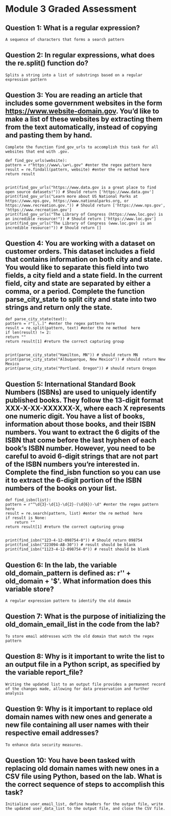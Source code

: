 # Module 3 Graded Assessment

## Question 1: What is a regular expression?

    A sequence of characters that forms a search pattern

## Question 2: In regular expressions, what does the re.split() function do? 

    Splits a string into a list of substrings based on a regular expression pattern

## Question 3: You are reading an article that includes some government websites in the form https://www.website-domain.gov. You’d like to make a list of these websites by extracting them from the text automatically, instead of copying and pasting them by hand. 

    Complete the function find_gov_urls to accomplish this task for all websites that end with .gov.

    def find_gov_urls(website):
    pattern = r"https://www\.\w+\.gov" #enter the regex pattern here
    result = re.findall(pattern, website) #enter the re method here
    return result


    print(find_gov_urls("https://www.data.gov is a great place to find open source datasets!")) # Should return ['https://www.data.gov']
    print(find_gov_urls("Learn more about US National Parks at https://www.nps.gov, https://www.nationalparks.org, or https://www.recreation.gov.")) # Should return ['https://www.nps.gov', 'https://www.recreation.gov']
    print(find_gov_urls("The Library of Congress (https://www.loc.gov) is an incredible resource!")) # Should return ['https://www.loc.gov']
    print(find_gov_urls("The Library of Congress (www.loc.gov) is an incredible resource!")) # Should return []

## Question 4: You are working with a dataset on customer orders. This dataset includes a field that contains information on both city and state. You would like to separate this field into two fields, a city field and a state field. In the current field, city and state are separated by either a comma, or a period. Complete the function parse_city_state to split city and state into two strings and return only the state.

    def parse_city_state(text):
    pattern = r"[,\.]" #enter the regex pattern here
    result = re.split(pattern, text) #enter the re method  here
    if len(result) != 2:
    return ""
    return result[1] #return the correct capturing group


    print(parse_city_state("Hamilton, MN")) # should return MN
    print(parse_city_state("Albuquerque, New Mexico")) # should return New Mexico
    print(parse_city_state("Portland. Oregon")) # should return Oregon

## Question 5: International Standard Book Numbers (ISBNs) are used to uniquely identify published books. They follow the 13-digit format XXX-X-XX-XXXXXX-X, where each X represents one numeric digit. You have a list of books, information about those books, and their ISBN numbers. You want to extract the 6 digits of the ISBN that come before the last hyphen of each book’s ISBN number. However, you need to be careful to avoid 6-digit strings that are not part of the ISBN numbers you’re interested in. Complete the find_isbn function so you can use it to extract the 6-digit portion of the ISBN numbers of the books on your list. 

    def find_isbn(list):
    pattern = r"^\d{3}-\d{1}-\d{2}-(\d{6})-\d" #enter the regex pattern here
    result = re.search(pattern, list) #enter the re method  here
    if result is None:
        return ""
    return result[1] #return the correct capturing group


    print(find_isbn("123-4-12-098754-0")) # Should return 098754
    print(find_isbn("223094-AB-30")) # result should be blank
    print(find_isbn("1123-4-12-098754-0")) # result should be blank

## Question 6: In the lab, the variable old_domain_pattern is defined as:  r'' + old_domain + '$'. What information does this variable store?

    A regular expression pattern to identify the old domain

## Question 7: What is the purpose of initializing the old_domain_email_list in the code from the lab?

    To store email addresses with the old domain that match the regex pattern

## Question 8: Why is it important to write the list to an output file in a Python script, as specified by the variable report_file?

    Writing the updated list to an output file provides a permanent record of the changes made, allowing for data preservation and further analysis

## Question 9: Why is it important to replace old domain names with new ones and generate a new file containing all user names with their respective email addresses?

    To enhance data security measures.

## Question 10: You have been tasked with replacing old domain names with new ones in a CSV file using Python, based on the lab. What is the correct sequence of steps to accomplish this task?

    Initialize user_email_list, define headers for the output file, write the updated user_data_list to the output file, and close the CSV file.